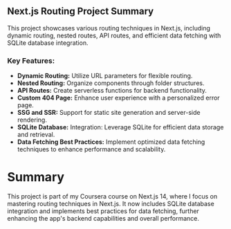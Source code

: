 ## Next.js Routing Project Summary

This project showcases various routing techniques in Next.js, including dynamic routing, nested routes, API routes, and efficient data fetching with SQLite database integration.

### Key Features:

- **Dynamic Routing:** Utilize URL parameters for flexible routing.
- **Nested Routing:** Organize components through folder structures.
- **API Routes:** Create serverless functions for backend functionality.
- **Custom 404 Page:** Enhance user experience with a personalized error page.
- **SSG and SSR:** Support for static site generation and server-side rendering.
- **SQLite Database:** Integration: Leverage SQLite for efficient data storage and retrieval.
- **Data Fetching Best Practices:** Implement optimized data fetching techniques to enhance performance and scalability.

# Summary

This project is part of my Coursera course on Next.js 14, where I focus on mastering routing techniques in Next.js. It now includes SQLite database integration and implements best practices for data fetching, further enhancing the app's backend capabilities and overall performance.
